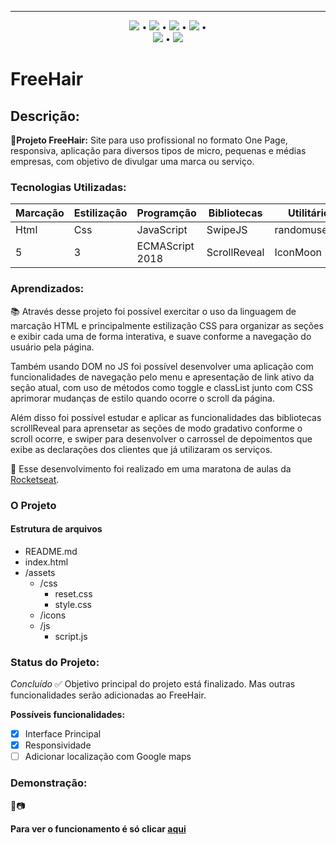 
***

<div align="center">

 [![](https://img.shields.io/badge/🔗-Sobre-red)](#Descrição) • [![](https://img.shields.io/badge/🔗-Tecnologias%20Utilizadas-red)](#Tecnologias-Utilizadas) • [![](https://img.shields.io/badge/🔗-Objetivos-red)](#Aprendizados) • [![](https://img.shields.io/badge/🔗-O%20Projeto-red)](#O-Projeto) •  
 [![](https://img.shields.io/badge/🔗-Status-red)](#Status-do-Projeto) • [![](https://img.shields.io/badge/🔗-Demonstração-red)](#Demonstração) 

</div>

# FreeHair
 ## Descrição:
 **🔗Projeto FreeHair:** Site para uso profissional no formato One Page, responsiva, aplicação para diversos tipos de micro, pequenas e médias empresas, com objetivo de divulgar uma marca ou serviço. 

 ### Tecnologias Utilizadas:

 
Marcação | Estilização | Programção | Bibliotecas | Utilitários 
---|---|---|---|---
Html | Css | JavaScript |SwipeJS | randomuser.me
5 | 3 | ECMAScript 2018 | ScrollReveal |IconMoon

### Aprendizados:
<p> 📚 Através desse projeto foi possível exercitar o uso da linguagem de marcação HTML e principalmente estilização CSS para organizar as seções e exibir cada uma de forma interativa, e suave conforme a navegação do usuário pela página.</p> 
<p> Também usando DOM no JS foi possível desenvolver uma aplicação com funcionalidades de navegação pelo menu e apresentação de link ativo da seção atual, com uso de métodos como toggle e classList junto com CSS aprimorar mudanças de estilo quando ocorre o scroll da página. </p>
<p> Além disso foi possível estudar e aplicar as funcionalidades das bibliotecas scrollReveal para aprensetar as seções de modo gradativo conforme o scroll ocorre, e swiper para desenvolver o carrossel de depoimentos que exibe as declarações dos clientes que já utilizaram os serviços.</p>
<p>
    🔗 Esse desenvolvimento foi realizado em uma maratona de aulas da <a href="https://www.rocketseat.com.br/" rel="nofollow">Rocketseat</a>.
</p>

### O Projeto

#### Estrutura de arquivos


* README.md
* index.html
* /assets
    - /css
        - reset.css
        - style.css
    - /icons
    - /js
        - script.js

### Status do Projeto: 
*Concluído* ✅
Objetivo principal do projeto está finalizado. Mas outras funcionalidades serão adicionadas ao FreeHair.

**Possíveis funcionalidades:**
 - [x] Interface Principal
 - [x] Responsividade
 - [ ] Adicionar localização com Google maps 

 ### Demonstração: 
🎥📷


**Para ver o funcionamento é só clicar [aqui](https://jessicasaantos.github.io/OnePage-Origin/)**

